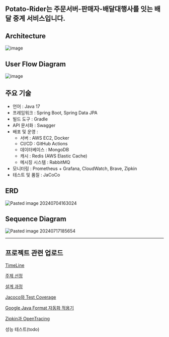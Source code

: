 ## Potato-Rider는 주문서버-판매자-배달대행사를 잇는 배달 중계 서비스입니다.


## Architecture
![image](https://github.com/user-attachments/assets/237ca827-d1cb-4f86-a76b-beda4ce07fbe)


## User Flow Diagram
![image](https://github.com/user-attachments/assets/93de8917-9f7d-43e7-90f4-c2a926ede7df)

## 주요 기술
- 언어 : Java 17
- 프레임워크 : Spring Boot, Spring Data JPA
- 빌드 도구 : Gradle
- API 문서화 : Swagger
- 배포 및 운영 :
  - 서버 : AWS EC2, Docker
  - CI/CD : GitHub Actions
  - 데이터베이스 : MongoDB
  - 캐시 : Redis (AWS Elastic Cache)
  - 메시징 시스템 : RabbitMQ
- 모니터링 : Prometheus + Grafana, CloudWatch, Brave, Zipkin
- 테스트 및 품질 : JaCoCo

## ERD
![Pasted image 20240704163024](https://github.com/user-attachments/assets/07b24cf6-89ca-41b5-84d6-fd05de272ded)

## Sequence Diagram
![Pasted image 20240717185654](https://github.com/user-attachments/assets/12c29ebf-6f4c-4728-b76e-d8f437492e2c)

---
## 프로젝트 관련 업로드

[TimeLine](https://tangpoo.tistory.com/188)

[주제 선정](https://tangpoo.tistory.com/185)

[설계 과정](https://tangpoo.tistory.com/187)

[Jacoco와 Test Coverage](https://tangpoo.tistory.com/190)

[Google Java Format 자동화 적용기](https://tangpoo.tistory.com/191)

[Zipkin과 OpenTracing](https://tangpoo.tistory.com/192)

성능 테스트(todo)





